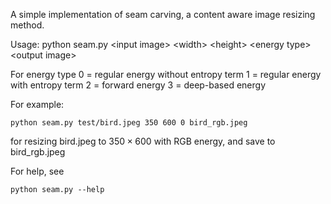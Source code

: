 A simple implementation of seam carving, a content aware image resizing method.

Usage: python seam.py \<input image\> \<width\> \<height\> \<energy type\> \<output image\>
  
For energy type
0 = regular energy without entropy term
1 = regular energy with entropy term
2 = forward energy
3 = deep-based energy
  
For example:
<pre><code>python seam.py test/bird.jpeg 350 600 0 bird_rgb.jpeg
</code></pre>
for resizing bird.jpeg to $350\times 600$ with RGB energy, and save to bird_rgb.jpeg

For help, see 
<pre><code>python seam.py --help
</code></pre>


